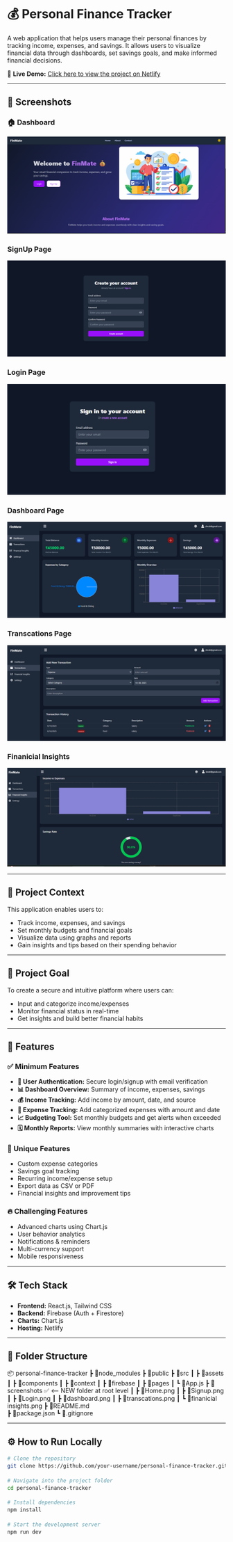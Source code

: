 # 💰 Personal Finance Tracker

A web application that helps users manage their personal finances by tracking income, expenses, and savings. It allows users to visualize financial data through dashboards, set savings goals, and make informed financial decisions.

🔗 **Live Demo:** [Click here to view the project on Netlify](https://warm-semolina-0b9486.netlify.app/)

---

## 📸 Screenshots

### 🏠 Dashboard
![Home](./scrrenshots/HomePage.png)

###  SignUp Page
![Signup](./scrrenshots/SignupPage.png)

###  Login Page
![Login](./scrrenshots/LoginPage.png)

###  Dashboard Page
![Dashboard](./scrrenshots/dashboard.png)

###  Transcations Page
![Transcations](./scrrenshots/transcations.png)

###  Finanicial Insights
![Finanicial Insights](./scrrenshots/insights.png)

---

## 📖 Project Context

This application enables users to:
- Track income, expenses, and savings
- Set monthly budgets and financial goals
- Visualize data using graphs and reports
- Gain insights and tips based on their spending behavior

---

## 🎯 Project Goal

To create a secure and intuitive platform where users can:
- Input and categorize income/expenses
- Monitor financial status in real-time
- Get insights and build better financial habits

---

## 🚀 Features

### ✅ Minimum Features

- **🔐 User Authentication:** Secure login/signup with email verification
- **📊 Dashboard Overview:** Summary of income, expenses, savings
- **💰 Income Tracking:** Add income by amount, date, and source
- **💸 Expense Tracking:** Add categorized expenses with amount and date
- **📈 Budgeting Tool:** Set monthly budgets and get alerts when exceeded
- **🗓️ Monthly Reports:** View monthly summaries with interactive charts

### 🌟 Unique Features

- Custom expense categories
- Savings goal tracking
- Recurring income/expense setup
- Export data as CSV or PDF
- Financial insights and improvement tips

### 🔥 Challenging Features

- Advanced charts using Chart.js
- User behavior analytics
- Notifications & reminders
- Multi-currency support
- Mobile responsiveness

---

## 🛠️ Tech Stack

- **Frontend:** React.js, Tailwind CSS
- **Backend:** Firebase (Auth + Firestore)
- **Charts:** Chart.js
- **Hosting:** Netlify

---

## 📁 Folder Structure
📦 personal-finance-tracker
 ┣ 📂node_modules
 ┣ 📂public
 ┣ 📂src
 ┃ ┣ 📂assets
 ┃ ┣ 📂components
 ┃ ┣ 📂context
 ┃ ┣ 📂firebase
 ┃ ┣ 📂pages
 ┃ ┗ 📜App.js
 ┣ 📂screenshots  ✅ <-- NEW folder at root level
 ┃ ┣ 📜Home.png
 ┃ ┣ 📜Signup.png
 ┃ ┣ 📜Login.png
 ┃ ┣ 📜dashboard.png
 ┃ ┣ 📜transcations.png
 ┃ ┗ 📜finanicial insights.png
 ┣ 📜README.md       
 ┣ 📜package.json
 ┗ 📜.gitignore

 
---

## ⚙️ How to Run Locally

```bash
# Clone the repository
git clone https://github.com/your-username/personal-finance-tracker.git

# Navigate into the project folder
cd personal-finance-tracker

# Install dependencies
npm install

# Start the development server
npm run dev

